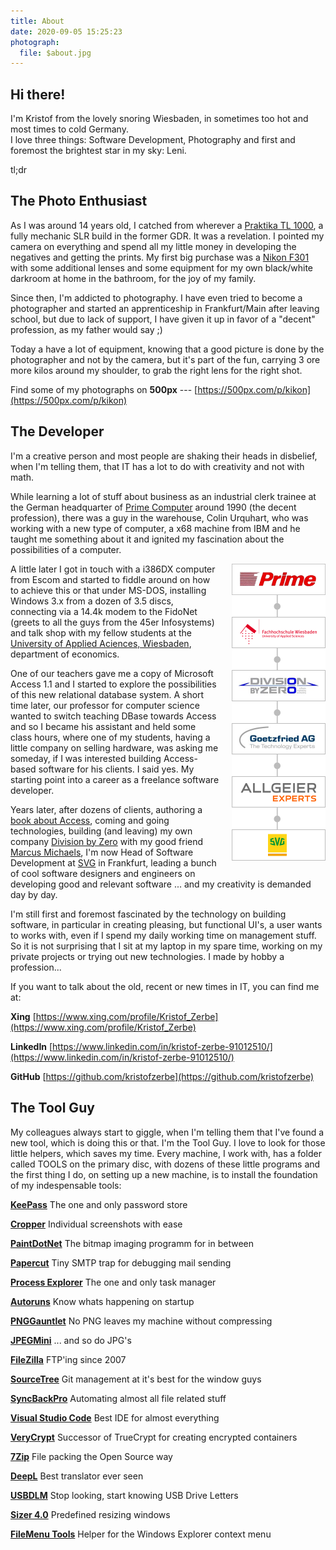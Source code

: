 ```yaml
---
title: About
date: 2020-09-05 15:25:23
photograph: 
  file: $about.jpg
---
```


<section>

# Hi there!

I'm Kristof from the lovely snoring Wiesbaden, in sometimes too hot and most times to cold Germany.  
I love three things: Software Development, Photography and first and foremost the brightest star in my sky: Leni.

tl;dr
</section>

<section>

# The Photo Enthusiast

As I was around 14 years old, I catched from wherever a [Praktika TL 1000](https://de.wikipedia.org/wiki/Praktica_Super_TL_500_und_Super_TL_1000), a fully mechanic SLR build in the former GDR. It was a revelation. I pointed my camera on everything and spend all my little money in developing the negatives and getting the prints. My first big purchase was a [Nikon F301](https://de.wikipedia.org/wiki/Nikon_F-301) with some additional lenses and some equipment for my own black/white darkroom at home in the  bathroom, for the joy of my family.

Since then, I'm addicted to photography. I have even tried to become a photographer and started an apprenticeship in Frankfurt/Main after leaving school, but due to lack of support, I have given it up in favor of a "decent" profession, as my father would say ;)

Today a have a lot of equipment, knowing that a good picture is done by the photographer and not by the camera, but it's part of the fun, carrying 3 ore more kilos around my shoulder, to grab the right lens for the right shot.

Find some of my photographs on **500px** --- [https://500px.com/p/kikon](https://500px.com/p/kikon)

</section>

<section>

# The Developer

I'm a creative person and most people are shaking their heads in disbelief, when I'm telling them, that IT has a lot to do with creativity and not with math.

While learning a lot of stuff about business as an industrial clerk trainee at the German headquarter of [Prime Computer](https://de.wikipedia.org/wiki/Prime_Computer) around 1990 (the decent profession), there was a guy in the warehouse, Colin Urquhart, who was working with a new type of computer, a x68 machine from IBM and he taught me something about it and ignited my fascination about the possibilities of a computer.

<div style="width: 150px; margin: 0 0 20px 20px; float: right">
<img src="index/logo-prime.png" style="width: 150px; float: left;" />
<img src="index/logo-seperator.png" style="width: 150px; float: left;" />
<img src="index/logo-fh-wiesbaden.png" style="width: 150px; float: left;" />
<img src="index/logo-seperator.png" style="width: 150px; float: left;" />
<img src="index/logo-division-by-zero.png" style="width: 150px; float: left;" />
<img src="index/logo-seperator.png" style="width: 150px; float: left;" />
<img src="index/logo-goetzfried.png" style="width: 150px; float: left;" />
<img src="index/logo-seperator.png" style="width: 150px; float: left;" />
<img src="index/logo-allgeier-experts.png" style="width: 150px; float: left;" />
<img src="index/logo-seperator.png" style="width: 150px; float: left;" />
<img src="index/logo-svg.png" style="width: 150px; float: left;" />
</div>

A little later I got in touch with a i386DX computer from Escom and started to fiddle around on how to achieve this or that under MS-DOS, installing Windows 3.x from a dozen of 3.5 discs, connecting via a 14.4k modem to the FidoNet (greets to all the guys from the 45er Infosystems) and talk shop with my fellow students at the [University of Applied Aciences, Wiesbaden](https://de.wikipedia.org/wiki/Hochschule_RheinMain), department of economics.

One of our teachers gave me a copy of Microsoft Access 1.1 and I started to explore the possibilities of this new relational database system. A short time later, our professor for computer science wanted to switch teaching DBase towards Access and so I became his assistant and held some class hours, where one of my students, having a little company on selling hardware, was asking me someday, if I was interested building Access-based software for his clients. I said yes. My starting point into a career as a freelance software developer.

Years later, after dozens of clients, authoring a [book about Access](https://www.amazon.de/Das-Access-VBA-Codebook-Carsten-Grie%C3%9Fhammer/dp/3827319536), coming and going technologies, building (and leaving) my own company [Division by Zero](https://www.division-by-zero.de/) with my good friend [Marcus Michaels](https://de.linkedin.com/in/marcus-michaels-2896258a), I'm now Head of Software Development at [SVG](https://svg.de) in Frankfurt, leading a bunch of cool software designers and engineers on developing good and relevant software ... and my creativity is demanded day by day.

I'm still first and foremost fascinated by the technology on building software, in particular in creating pleasing, but functional UI's, a user wants to works with, even if I spend my daily working time on management stuff. So it is not surprising that I sit at my laptop in my spare time, working on my private projects or trying out new technologies. I made by hobby a profession...

If you want to talk about the old, recent or new times in IT, you can find me at:  

**Xing**
[https://www.xing.com/profile/Kristof_Zerbe](https://www.xing.com/profile/Kristof_Zerbe)

**LinkedIn**
[https://www.linkedin.com/in/kristof-zerbe-91012510/](https://www.linkedin.com/in/kristof-zerbe-91012510/)

**GitHub**
[https://github.com/kristofzerbe](https://github.com/kristofzerbe)

</section>

<section>

# The Tool Guy

My colleagues always start to giggle, when I'm telling them that I've found a new tool, which is doing this or that. I'm the Tool Guy. I love to look for those little helpers, which saves my time. Every machine, I work with, has a folder called TOOLS on the primary disc, with dozens of these little programs and the first thing I do, on setting up a new machine, is to install the foundation of my indespensable tools:

**[KeePass](https://keepass.info/)**
The one and only password store

**[Cropper](https://github.com/brhinescot/Cropper)**
Individual screenshots with ease

**[PaintDotNet](https://www.getpaint.net/)**
The bitmap imaging programm for in between

**[Papercut](https://github.com/ChangemakerStudios/Papercut-SMTP)**
Tiny SMTP trap for debugging mail sending

**[Process Explorer](https://docs.microsoft.com/en-us/sysinternals/downloads/process-explorer)**
The one and only task manager

**[Autoruns](https://docs.microsoft.com/en-us/sysinternals/downloads/autoruns)**
Know whats happening on startup

**[PNGGauntlet](https://pnggauntlet.com/)**
No PNG leaves my machine without compressing

**[JPEGMini](https://www.jpegmini.com/)**
... and so do JPG's

**[FileZilla](https://filezilla-project.org/)**
FTP'ing since 2007

**[SourceTree](https://www.sourcetreeapp.com/)**
Git management at it's best for the window guys

**[SyncBackPro](https://www.2brightsparks.com/syncback/sbpro.html)**
Automating almost all file related stuff

**[Visual Studio Code](https://code.visualstudio.com/)**
Best IDE for almost everything

**[VeryCrypt](https://www.veracrypt.fr/en/Home.html)**
Successor of TrueCrypt for creating encrypted containers

**[7Zip](https://www.7-zip.org/)**
File packing the Open Source way

**[DeepL](https://www.deepl.com/translator)**
Best translator ever seen

**[USBDLM](https://www.uwe-sieber.de/usbdlm_e.html)**
Stop looking, start knowing USB Drive Letters

**[Sizer 4.0](http://www.brianapps.net/sizer4/)**
Predefined resizing windows

**[FileMenu Tools](https://www.lopesoft.com/index.php/en/download/filemenu-tools)**
Helper for the Windows Explorer context menu

</section>